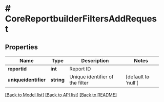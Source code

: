 # # CoreReportbuilderFiltersAddRequest

## Properties

Name | Type | Description | Notes
------------ | ------------- | ------------- | -------------
**reportid** | **int** | Report ID |
**uniqueidentifier** | **string** | Unique identifier of the filter | [default to 'null']

[[Back to Model list]](../../README.md#models) [[Back to API list]](../../README.md#endpoints) [[Back to README]](../../README.md)
